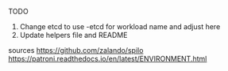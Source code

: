 TODO
1. Change etcd to use -etcd for workload name and adjust here
2. Update helpers file and README

sources
https://github.com/zalando/spilo
https://patroni.readthedocs.io/en/latest/ENVIRONMENT.html